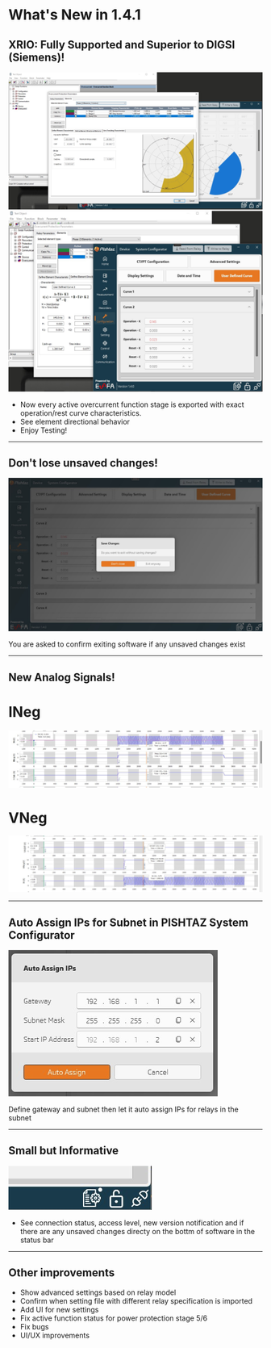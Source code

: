 # What's New in 1.4.1

## XRIO: Fully Supported and Superior to DIGSI (Siemens)!

![XRIO: Fully Supported and Superior to Siemens](../../images/release-notes/v1.4.1/xrio.jpg)
![XRIO: Fully Supported and Superior to Siemens](../../images/release-notes/v1.4.1/xrio-2.jpg)

- Now every active overcurrent function stage is exported with exact operation/rest curve characteristics. 
- See element directional behavior 
- Enjoy Testing! 

---

## Don't lose unsaved changes!

![Don't lose unsaved changes](../../images/release-notes/v1.4.1/dont_close.jpg)

You are asked to confirm exiting software if any unsaved changes exist 

---

## New Analog Signals!

# INeg
![INeg](../../images/release-notes/v1.4.1/ineg.jpg)

# VNeg
![VNeg](../../images/release-notes/v1.4.1/vneg.jpg)

---

## Auto Assign IPs for Subnet in PISHTAZ System Configurator

![Auto Assign IPs](../../images/release-notes/v1.4.1/auto_assign.jpg)

Define gateway and subnet then let it auto assign IPs for relays in the subnet  

---

## Small but Informative

![Small but Informative](../../images/release-notes/v1.4.1/status_bar.jpg)

- See connection status, access level, new version notification and if there are any unsaved changes directy on the bottm of software in the status bar   

---


## Other improvements
- Show advanced settings based on relay model
- Confirm when setting file with different relay specification is imported
- Add UI for new settings
- Fix active function status for power protection stage 5/6 
- Fix bugs 
- UI/UX improvements

